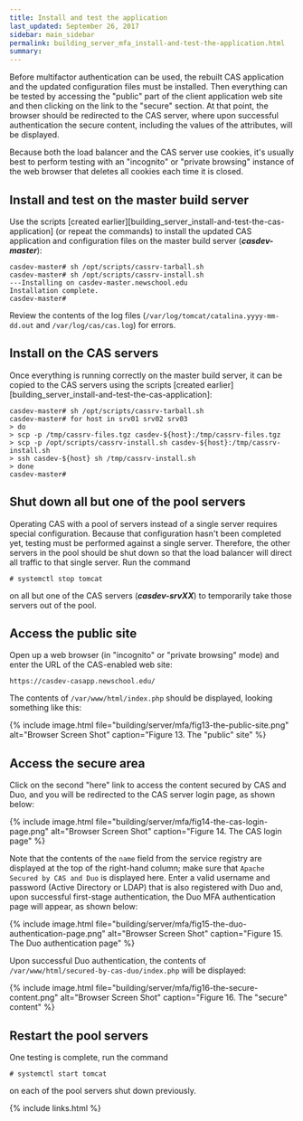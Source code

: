 ```yaml
---
title: Install and test the application
last_updated: September 26, 2017
sidebar: main_sidebar
permalink: building_server_mfa_install-and-test-the-application.html
summary:
---
```


Before multifactor authentication can be used, the rebuilt CAS application and the updated configuration files must be installed. Then everything can be tested by accessing the "public" part of the client application web site and then clicking on the link to the "secure" section. At that point, the browser should be redirected to the CAS server, where upon successful authentication the secure content, including the values of the attributes, will be displayed.

Because both the load balancer and the CAS server use cookies, it's usually best to perform testing with an "incognito" or "private browsing" instance of the web browser that deletes all cookies each time it is closed.

## Install and test on the master build server

Use the scripts [created earlier][building_server_install-and-test-the-cas-application] (or repeat the commands) to install the updated CAS application and configuration files on the master build server (***casdev-master***):

```console
casdev-master# sh /opt/scripts/cassrv-tarball.sh
casdev-master# sh /opt/scripts/cassrv-install.sh
---Installing on casdev-master.newschool.edu
Installation complete.
casdev-master#  
```

Review the contents of the log files (`/var/log/tomcat/catalina.yyyy-mm-dd.out` and `/var/log/cas/cas.log`) for errors.

## Install on the CAS servers

Once everything is running correctly on the master build server, it can be copied to the CAS servers using the scripts [created earlier][building_server_install-and-test-the-cas-application]:

```console
casdev-master# sh /opt/scripts/cassrv-tarball.sh
casdev-master# for host in srv01 srv02 srv03
> do
> scp -p /tmp/cassrv-files.tgz casdev-${host}:/tmp/cassrv-files.tgz
> scp -p /opt/scripts/cassrv-install.sh casdev-${host}:/tmp/cassrv-install.sh
> ssh casdev-${host} sh /tmp/cassrv-install.sh
> done
casdev-master#  
```

## Shut down all but one of the pool servers

Operating CAS with a pool of servers instead of a single server requires special configuration. Because that configuration hasn't been completed yet, testing must be performed against a single server. Therefore, the other servers in the pool should be shut down so that the load balancer will direct all traffic to that single server. Run the command

```console
# systemctl stop tomcat
```

on all but one of the CAS servers (***casdev-srvXX***) to temporarily take those servers out of the pool.

## Access the public site

Open up a web browser (in "incognito" or "private browsing" mode) and enter the URL of the CAS-enabled web site:

```
https://casdev-casapp.newschool.edu/
```

The contents of `/var/www/html/index.php` should be displayed, looking something like this:

{% include image.html file="building/server/mfa/fig13-the-public-site.png" alt="Browser Screen Shot" caption="Figure 13. The \"public\" site" %}

## Access the secure area

Click on the second "here" link to access the content secured by CAS and Duo, and you will be redirected to the CAS server login page, as shown below:

{% include image.html file="building/server/mfa/fig14-the-cas-login-page.png" alt="Browser Screen Shot" caption="Figure 14. The CAS login page" %}

Note that the contents of the `name` field from the service registry are displayed at the top of the right-hand column; make sure that `Apache Secured by CAS and Duo` is displayed here. Enter a valid username and password (Active Directory or LDAP) that is also registered with Duo and, upon successful first-stage authentication, the Duo MFA authentication page will appear, as shown below:

{% include image.html file="building/server/mfa/fig15-the-duo-authentication-page.png" alt="Browser Screen Shot" caption="Figure 15. The Duo authentication page" %}

Upon successful Duo authentication, the contents of `/var/www/html/secured-by-cas-duo/index.php` will be displayed:

{% include image.html file="building/server/mfa/fig16-the-secure-content.png" alt="Browser Screen Shot" caption="Figure 16. The \"secure\" content" %}

## Restart the pool servers

One testing is complete, run the command

```console
# systemctl start tomcat
```

on each of the pool servers shut down previously.

{% include links.html %}
